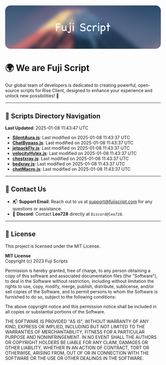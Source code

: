 ![Banner](.github/b.webp)

# 🌍 **We are Fuji Script**

Our global team of developers is dedicated to creating powerful, open-source scripts for Rise Client, designed to enhance your experience and unlock new possibilities! 🌟

---
<!-- SCRIPTS_NAVIGATION_START -->
## 📂 **Scripts Directory Navigation**

**Last Updated**: 2025-01-08 11:43:47 UTC

- **[SilentAura.js](scripts/SilentAura.js)**: Last modified on 2025-01-08 11:43:37 UTC
- **[ChatBypass.js](scripts/ChatBypass.js)**: Last modified on 2025-01-08 11:43:37 UTC
- **[jetpackFly.js](scripts/jetpackFly.js)**: Last modified on 2025-01-08 11:43:37 UTC
- **[velocityHylex.js](scripts/velocityHylex.js)**: Last modified on 2025-01-08 11:43:37 UTC
- **[chestxray.js](scripts/chestxray.js)**: Last modified on 2025-01-08 11:43:37 UTC
- **[bedxray.js](scripts/bedxray.js)**: Last modified on 2025-01-08 11:43:37 UTC
- **[chatMacro.js](scripts/chatMacro.js)**: Last modified on 2025-01-08 11:43:37 UTC

<!-- SCRIPTS_NAVIGATION_END -->

---

## 💬 **Contact Us**  
- 📬 **Support Email**: Reach out to us at [support@fujiscript.com](mailto:support@fujiscript.com) for any questions or assistance.  
- 💬 **Discord**: Contact **Leo728** directly at `Discord@leo728`.

---

## 📜 **License**

This project is licensed under the MIT License.  

**MIT License**  
Copyright (c) 2023 Fuji Scripts  

Permission is hereby granted, free of charge, to any person obtaining a copy of this software and associated documentation files (the "Software"), to deal in the Software without restriction, including without limitation the rights to use, copy, modify, merge, publish, distribute, sublicense, and/or sell copies of the Software, and to permit persons to whom the Software is furnished to do so, subject to the following conditions:  

The above copyright notice and this permission notice shall be included in all copies or substantial portions of the Software.  

THE SOFTWARE IS PROVIDED "AS IS", WITHOUT WARRANTY OF ANY KIND, EXPRESS OR IMPLIED, INCLUDING BUT NOT LIMITED TO THE WARRANTIES OF MERCHANTABILITY, FITNESS FOR A PARTICULAR PURPOSE AND NONINFRINGEMENT. IN NO EVENT SHALL THE AUTHORS OR COPYRIGHT HOLDERS BE LIABLE FOR ANY CLAIM, DAMAGES OR OTHER LIABILITY, WHETHER IN AN ACTION OF CONTRACT, TORT OR OTHERWISE, ARISING FROM, OUT OF OR IN CONNECTION WITH THE SOFTWARE OR THE USE OR OTHER DEALINGS IN THE SOFTWARE.  

